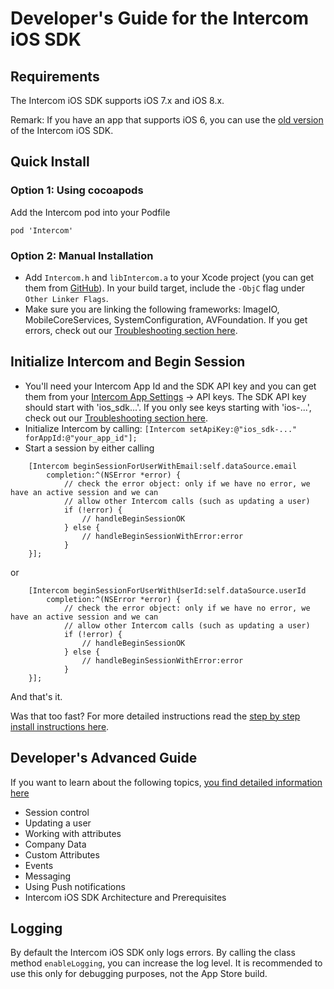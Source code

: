 # Developer's Guide for the Intercom iOS SDK

## Requirements
The Intercom iOS SDK supports iOS 7.x and iOS 8.x.

Remark: If you have an app that supports iOS 6, you can use the [old version](https://github.com/intercom/intercom-ios/tree/sdk1) of the Intercom iOS SDK.

## Quick Install
### Option 1: Using cocoapods
Add the Intercom pod into your Podfile
```
pod 'Intercom'
```

### Option 2: Manual Installation 
- Add `Intercom.h` and `libIntercom.a` to your Xcode project (you can get them from [GitHub](https://github.com/intercom/intercom-ios/tree/master/Intercom)). In your build target, include the `-ObjC` flag under `Other Linker Flags`. 
- Make sure you are linking the following frameworks: ImageIO, MobileCoreServices, SystemConfiguration, AVFoundation. If you get errors, check out our [Troubleshooting section here](http://docs.intercom.io/install-on-your-mobile-product/install-the-intercom-ios-sdk#troubleshooting-installation).
## Initialize Intercom and Begin Session
- You'll need your Intercom App Id and the SDK API key and you can get them from your [Intercom App Settings](https://app.intercom.io/) -> API keys.  The SDK API key should start with 'ios_sdk...'. If you only see keys starting with 'ios-...', check out our [Troubleshooting section here](http://docs.intercom.io/install-on-your-mobile-product/install-the-intercom-ios-sdk#troubleshooting-installation).
- Initialize Intercom by calling:
`[Intercom setApiKey:@"ios_sdk-..." forAppId:@"your_app_id"];`
- Start a session by either calling
```objc
    [Intercom beginSessionForUserWithEmail:self.dataSource.email
        completion:^(NSError *error) {
            // check the error object: only if we have no error, we have an active session and we can
            // allow other Intercom calls (such as updating a user)
            if (!error) {
                // handleBeginSessionOK
            } else {
                // handleBeginSessionWithError:error
            }
    }];
```
or
```objc
    [Intercom beginSessionForUserWithUserId:self.dataSource.userId
        completion:^(NSError *error) {
            // check the error object: only if we have no error, we have an active session and we can
            // allow other Intercom calls (such as updating a user)
            if (!error) {
                // handleBeginSessionOK
            } else {
                // handleBeginSessionWithError:error
            }
    }];

```
And that's it. 

Was that too fast? For more detailed instructions read the [step by step install instructions here](http://docs.intercom.io/install-on-your-mobile-product/install-the-intercom-ios-sdk#step-by-step-install).

## Developer's Advanced Guide
If you want to learn about the following topics, [you find detailed information here](http://docs.intercom.io/install-on-your-mobile-product/configure-the-ios-sdk)
- Session control
- Updating a user
- Working with attributes
- Company Data
- Custom Attributes
- Events
- Messaging
- Using Push notifications
- Intercom iOS SDK Architecture and Prerequisites

## Logging
By default the Intercom iOS SDK only logs errors. By calling the class method `enableLogging`, you can increase the log level. It is recommended to use this only for debugging purposes, not the App Store build.
